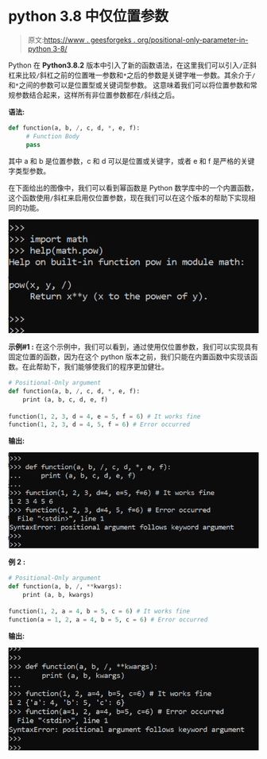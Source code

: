 # python 3.8 中仅位置参数

> 原文:[https://www . geesforgeks . org/positional-only-parameter-in-python 3-8/](https://www.geeksforgeeks.org/positional-only-parameter-in-python3-8/)

Python 在 **Python3.8.2** 版本中引入了新的函数语法，在这里我们可以引入`/`正斜杠来比较`/`斜杠之前的位置唯一参数和`*`之后的参数是关键字唯一参数。其余介于`/`和`*`之间的参数可以是位置型或关键词型参数。
这意味着我们可以将位置参数和常规参数结合起来，这样所有非位置参数都在`/`斜线之后。

**语法:**

```py
def function(a, b, /, c, d, *, e, f):
     # Function Body
     pass 

```

其中 a 和 b 是位置参数，c 和 d 可以是位置或关键字，或者 e 和 f 是严格的关键字类型参数。

在下面给出的图像中，我们可以看到幂函数是 Python 数学库中的一个内置函数，这个函数使用`/`斜杠来启用仅位置参数，现在我们可以在这个版本的帮助下实现相同的功能。

![](img/3c373a29b2003f694bb71c19279109fb.png)

**示例#1 :**
在这个示例中，我们可以看到，通过使用仅位置参数，我们可以实现具有固定位置的函数，因为在这个 python 版本之前，我们只能在内置函数中实现该函数。在此帮助下，我们能够使我们的程序更加健壮。

```py
# Positional-Only argument 
def function(a, b, /, c, d, *, e, f):
    print (a, b, c, d, e, f)

function(1, 2, 3, d = 4, e = 5, f = 6) # It works fine
function(1, 2, 3, d = 4, 5, f = 6) # Error occurred
```

**输出:**

![](img/3d0e5422b7f51fd0e205e8b734069b02.png)

**例 2 :**

```py
# Positional-Only argument 
def function(a, b, /, **kwargs):
    print (a, b, kwargs)

function(1, 2, a = 4, b = 5, c = 6) # It works fine
function(a = 1, 2, a = 4, b = 5, c = 6) # Error occurred
```

**输出:**

![](img/a36ccc8825a14a4f4415080f15f47f6a.png)